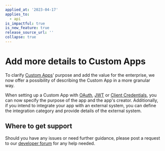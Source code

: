 ```yaml
---
applied_at: '2023-04-17'
applies_to:
  - api
is_impactful: true
is_new_feature: true
release_source_url: ''
collapse: true
---
```


# Add more details to Custom Apps 

To clarify [Custom Apps][1]' purpose and add the value for the enterprise, we now offer a possibility of describing the Custom App in a more granular way.

When setting up a Custom App with [OAuth][2], [JWT][3] or [Client Credentials][4], you can now specify the purpose of the app and the app's creator.
Additionally, if you intend to integrate your app with an external system, you can define the integration category and provide details of the external system.

<!-- more -->

## Where to get support

Should you have any issues or need further guidance, please post a request to
our [developer forum][5] for any help needed.

[1]: g://applications/app-types/platform-apps
[2]: g://authentication/oauth2/oauth2-setup
[3]: g://authentication/jwt/jwt-setup
[4]: g://authentication/client-credentials/client-credentials-setup
[5]: https://support.box.com/hc/en-us/community/topics/360001932973-Platform-and-Developer-Forum